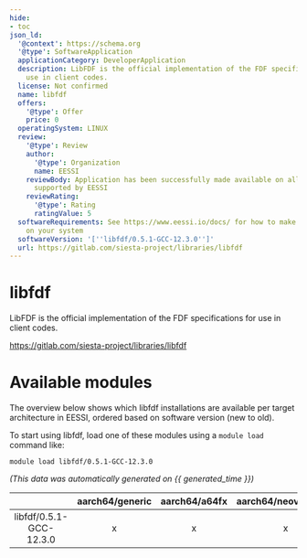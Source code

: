 ```yaml
---
hide:
- toc
json_ld:
  '@context': https://schema.org
  '@type': SoftwareApplication
  applicationCategory: DeveloperApplication
  description: LibFDF is the official implementation of the FDF specifications for
    use in client codes.
  license: Not confirmed
  name: libfdf
  offers:
    '@type': Offer
    price: 0
  operatingSystem: LINUX
  review:
    '@type': Review
    author:
      '@type': Organization
      name: EESSI
    reviewBody: Application has been successfully made available on all architectures
      supported by EESSI
    reviewRating:
      '@type': Rating
      ratingValue: 5
  softwareRequirements: See https://www.eessi.io/docs/ for how to make EESSI available
    on your system
  softwareVersion: '[''libfdf/0.5.1-GCC-12.3.0'']'
  url: https://gitlab.com/siesta-project/libraries/libfdf
---
```


libfdf
======


LibFDF is the official implementation of the FDF specifications for use in client codes.

https://gitlab.com/siesta-project/libraries/libfdf
# Available modules


The overview below shows which libfdf installations are available per target architecture in EESSI, ordered based on software version (new to old).

To start using libfdf, load one of these modules using a `module load` command like:

```shell
module load libfdf/0.5.1-GCC-12.3.0
```

*(This data was automatically generated on {{ generated_time }})*

| |aarch64/generic|aarch64/a64fx|aarch64/neoverse_n1|aarch64/neoverse_v1|aarch64/nvidia/grace|x86_64/generic|x86_64/amd/zen2|x86_64/amd/zen3|x86_64/amd/zen4|x86_64/intel/cascadelake|x86_64/intel/haswell|x86_64/intel/icelake|x86_64/intel/sapphirerapids|x86_64/intel/skylake_avx512|
| :---: | :---: | :---: | :---: | :---: | :---: | :---: | :---: | :---: | :---: | :---: | :---: | :---: | :---: | :---: |
|libfdf/0.5.1-GCC-12.3.0|x|x|x|x|x|x|x|x|x|x|x|x|x|x|
